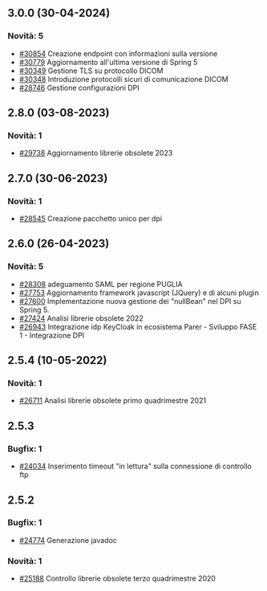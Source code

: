 
## 3.0.0 (30-04-2024)

### Novità: 5
- [#30854](https://parermine.regione.emilia-romagna.it/issues/30854) Creazione endpoint con informazioni sulla versione
- [#30779](https://parermine.regione.emilia-romagna.it/issues/30779) Aggiornamento all'ultima versione di Spring 5
- [#30349](https://parermine.regione.emilia-romagna.it/issues/30349) Gestione TLS su protocollo DICOM
- [#30348](https://parermine.regione.emilia-romagna.it/issues/30348) Introduzione protocolli sicuri di comunicazione DICOM
- [#28746](https://parermine.regione.emilia-romagna.it/issues/28746) Gestione configurazioni DPI 

## 2.8.0 (03-08-2023)

### Novità: 1
- [#29738](https://parermine.regione.emilia-romagna.it/issues/29738) Aggiornamento librerie obsolete 2023

## 2.7.0 (30-06-2023)

### Novità: 1
- [#28545](https://parermine.regione.emilia-romagna.it/issues/28545) Creazione pacchetto unico per dpi

## 2.6.0 (26-04-2023)

### Novità: 5
- [#28308](https://parermine.regione.emilia-romagna.it/issues/28308) adeguamento SAML per regione PUGLIA
- [#27753](https://parermine.regione.emilia-romagna.it/issues/27753) Aggiornamento framework javascript (JQuery) e di alcuni plugin
- [#27600](https://parermine.regione.emilia-romagna.it/issues/27600) Implementazione nuova gestione dei "nullBean" nel DPI su Spring 5.
- [#27424](https://parermine.regione.emilia-romagna.it/issues/27424) Analisi librerie obsolete 2022
- [#26943](https://parermine.regione.emilia-romagna.it/issues/26943) Integrazione idp KeyCloak in ecosistema Parer - Sviluppo FASE 1 - Integrazione DPI

## 2.5.4 (10-05-2022)

### Novità: 1
- [#26711](https://parermine.regione.emilia-romagna.it/issues/26711) Analisi librerie obsolete primo quadrimestre 2021

## 2.5.3

### Bugfix: 1
- [#24034](https://redmine.ente.regione.emr.it/issues/24034) Inserimento timeout "in lettura" sulla connessione di controllo ftp

## 2.5.2

### Bugfix: 1
- [#24774](https://redmine.ente.regione.emr.it/issues/24774) Generazione javadoc

### Novità: 1
- [#25188](https://redmine.ente.regione.emr.it/issues/25188) Controllo librerie obsolete terzo quadrimestre 2020
